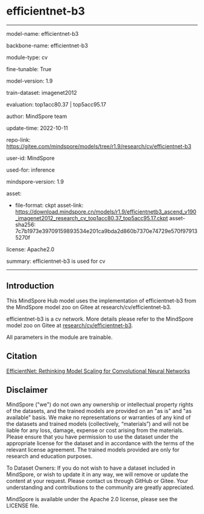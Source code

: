 # efficientnet-b3

---

model-name: efficientnet-b3

backbone-name: efficientnet-b3

module-type: cv

fine-tunable: True

model-version: 1.9

train-dataset: imagenet2012

evaluation: top1acc80.37 | top5acc95.17

author: MindSpore team

update-time: 2022-10-11

repo-link: <https://gitee.com/mindspore/models/tree/r1.9/research/cv/efficientnet-b3>

user-id: MindSpore

used-for: inference

mindspore-version: 1.9

asset:

-
    file-format: ckpt
    asset-link: <https://download.mindspore.cn/models/r1.9/efficientnetb3_ascend_v190_imagenet2012_research_cv_top1acc80.37_top5acc95.17.ckpt>
    asset-sha256: 7c7b1973e39709159893534e201ca9bda2d860b7370e74729e570f979135270f

license: Apache2.0

summary: efficientnet-b3 is used for cv

---

## Introduction

This MindSpore Hub model uses the implementation of efficientnet-b3 from the MindSpore model zoo on Gitee at research/cv/efficientnet-b3.

efficientnet-b3 is a cv network. More details please refer to the MindSpore model zoo on Gitee at [research/cv/efficientnet-b3](https://gitee.com/mindspore/models/blob/r1.9/research/cv/efficientnet-b3/README_CN.md).

All parameters in the module are trainable.

## Citation

[EfficientNet: Rethinking Model Scaling for Convolutional Neural Networks](https://arxiv.org/pdf/1905.11946.pdf)

## Disclaimer

MindSpore ("we") do not own any ownership or intellectual property rights of the datasets, and the trained models are provided on an "as is" and "as available" basis. We make no representations or warranties of any kind of the datasets and trained models (collectively, “materials”) and will not be liable for any loss, damage, expense or cost arising from the materials. Please ensure that you have permission to use the dataset under the appropriate license for the dataset and in accordance with the terms of the relevant license agreement. The trained models provided are only for research and education purposes.

To Dataset Owners: If you do not wish to have a dataset included in MindSpore, or wish to update it in any way, we will remove or update the content at your request. Please contact us through GitHub or Gitee. Your understanding and contributions to the community are greatly appreciated.

MindSpore is available under the Apache 2.0 license, please see the LICENSE file.
